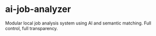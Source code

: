 # ai-job-analyzer
Modular local job analysis system using AI and semantic matching. Full control, full transparency.

